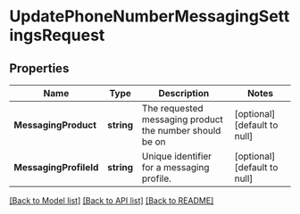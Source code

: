 # UpdatePhoneNumberMessagingSettingsRequest

## Properties
Name | Type | Description | Notes
------------ | ------------- | ------------- | -------------
**MessagingProduct** | **string** | The requested messaging product the number should be on | [optional] [default to null]
**MessagingProfileId** | **string** | Unique identifier for a messaging profile. | [optional] [default to null]

[[Back to Model list]](../README.md#documentation-for-models) [[Back to API list]](../README.md#documentation-for-api-endpoints) [[Back to README]](../README.md)

